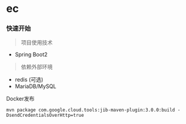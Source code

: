 # ec

### 快速开始
> 项目使用技术
- Spring Boot2
> 依赖外部环境
- redis (可选)
- MariaDB/MySQL


Docker发布


    mvn package com.google.cloud.tools:jib-maven-plugin:3.0.0:build -DsendCredentialsOverHttp=true
